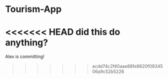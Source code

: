 # Tourism-App
<<<<<<< HEAD
did this do anything?
=======
Alex is committing!
>>>>>>> acdd74c2f40aae88fe8620f0934506a9c52b5226
